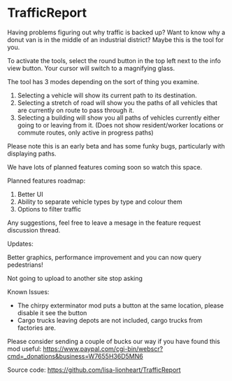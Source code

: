 # TrafficReport
Having problems figuring out why traffic is backed up? Want to know why a donut van is in the middle of an industrial district? Maybe this is the tool for you. 

To activate the tools, select the round button in the top left next to the info view button. Your cursor will switch to a magnifying glass. 

The tool has 3 modes depending on the sort of thing you examine. 

1. Selecting a vehicle will show its current path to its destination. 
2. Selecting a stretch of road will show you the paths of all vehicles that are currently on route to pass through it. 
3. Selecting a building will show you all paths of vehicles currently either going to or leaving from it. (Does not show resident/worker locations or commute routes, only active in progress paths) 

Please note this is an early beta and has some funky bugs, particularly with displaying paths. 

We have lots of planned features coming soon so watch this space. 

Planned features roadmap: 

1. Better UI 
2. Ability to separate vehicle types by type and colour them 
3. Options to filter traffic 

Any suggestions, feel free to leave a mesage in the feature request discussion thread. 

Updates: 

Better graphics, performance improvement and you can now query pedestrians! 

Not going to upload to another site stop asking 

Known Issues: 

- The chirpy exterminator mod puts a button at the same location, please disable it see the button 
- Cargo trucks leaving depots are not included, cargo trucks from factories are. 

Please consider sending a couple of bucks our way if you have found this mod useful: https://www.paypal.com/cgi-bin/webscr?cmd=_donations&business=W7655H36D5MN6 

Source code: https://github.com/lisa-lionheart/TrafficReport